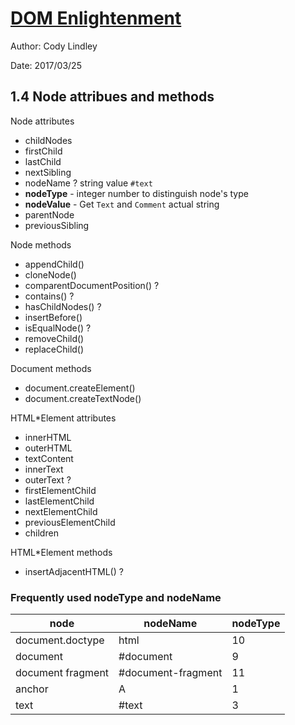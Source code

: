 # [DOM Enlightenment](http://domenlightenment.com/)

Author: Cody Lindley

Date: 2017/03/25

## 1.4 Node attribues and methods

Node attributes

* childNodes
* firstChild
* lastChild
* nextSibling
* nodeName ? string value `#text`
* **nodeType** - integer number to distinguish node's type
* **nodeValue** - Get `Text` and `Comment` actual string
* parentNode
* previousSibling

Node methods

* appendChild()
* cloneNode()
* comparentDocumentPosition() ?
* contains() ?
* hasChildNodes() ?
* insertBefore()
* isEqualNode() ?
* removeChild()
* replaceChild()

Document methods

* document.createElement()
* document.createTextNode()

HTML*Element attributes

* innerHTML
* outerHTML
* textContent
* innerText 
* outerText ?
* firstElementChild
* lastElementChild
* nextElementChild
* previousElementChild
* children

HTML*Element methods

* insertAdjacentHTML() ?

### Frequently used nodeType and nodeName

 node | nodeName | nodeType
 --- | --- | ---
 document.doctype | html | 10
 document | #document | 9
 document fragment | #document-fragment | 11
 anchor | A | 1
 text | #text | 3
